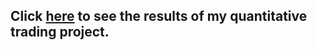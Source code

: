 ## Click [here](https://jyeung205.github.io) to see the results of my quantitative trading project.
